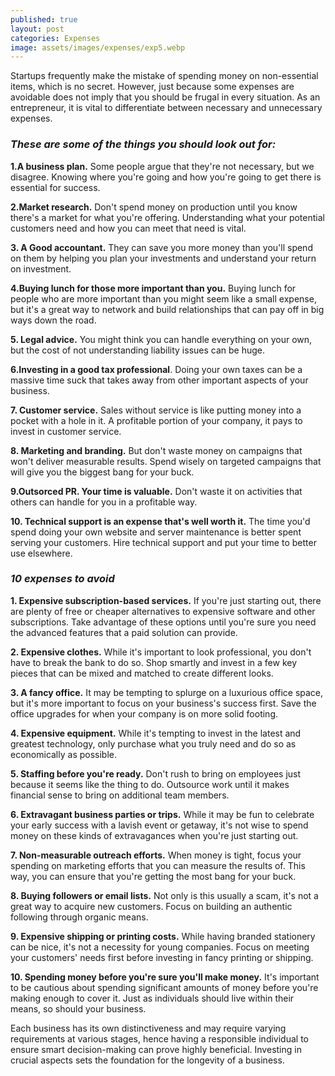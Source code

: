 ```yaml
---
published: true
layout: post
categories: Expenses
image: assets/images/expenses/exp5.webp
---
```


Startups frequently make the mistake of spending money on non-essential items, which is no secret. However, just because some expenses are avoidable does not imply that you should be frugal in every situation. As an entrepreneur, it is vital to differentiate between necessary and unnecessary expenses.

### _**These are some of the things you should look out for:**_

**1.A business plan.** Some people argue that they're not necessary, but we disagree. Knowing where you're going and how you're going to get there is essential for success.

**2.Market research.** Don't spend money on production until you know there's a market for what you're offering. Understanding what your potential customers need and how you can meet that need is vital.

**3. A Good accountant.** They can save you more money than you'll spend on them by helping you plan your investments and understand your return on investment.

**4.Buying lunch for those more important than you.** Buying lunch for people who are more important than you might seem like a small expense, but it's a great way to network and build relationships that can pay off in big ways down the road.

**5. Legal advice.** You might think you can handle everything on your own, but the cost of not understanding liability issues can be huge.

**6.Investing in a good tax professional**. Doing your own taxes can be a massive time suck that takes away from other important aspects of your business.

**7. Customer service.** Sales without service is like putting money into a pocket with a hole in it. A profitable portion of your company, it pays to invest in customer service.

**8. Marketing and branding.** But don't waste money on campaigns that won't deliver measurable results. Spend wisely on targeted campaigns that will give you the biggest bang for your buck.

**9.Outsorced PR. Your time is valuable.** Don't waste it on activities that others can handle for you in a profitable way.

**10. Technical support is an expense that's well worth it.** The time you'd spend doing your own website and server maintenance is better spent serving your customers. Hire technical support and put your time to better use elsewhere.



### _10 expenses to avoid_
**1. Expensive subscription-based services.** If you're just starting out, there are plenty of free or cheaper alternatives to expensive software and other subscriptions. Take advantage of these options until you're sure you need the advanced features that a paid solution can provide.

**2. Expensive clothes.** While it's important to look professional, you don't have to break the bank to do so. Shop smartly and invest in a few key pieces that can be mixed and matched to create different looks.

**3. A fancy office.** It may be tempting to splurge on a luxurious office space, but it's more important to focus on your business's success first. Save the office upgrades for when your company is on more solid footing.

**4. Expensive equipment.** While it's tempting to invest in the latest and greatest technology, only purchase what you truly need and do so as economically as possible.

**5. Staffing before you're ready.** Don't rush to bring on employees just because it seems like the thing to do. Outsource work until it makes financial sense to bring on additional team members.

**6. Extravagant business parties or trips.** While it may be fun to celebrate your early success with a lavish event or getaway, it's not wise to spend money on these kinds of extravagances when you're just starting out.

**7. Non-measurable outreach efforts.** When money is tight, focus your spending on marketing efforts that you can measure the results of. This way, you can ensure that you're getting the most bang for your buck.

**8. Buying followers or email lists.** Not only is this usually a scam, it's not a great way to acquire new customers. Focus on building an authentic following through organic means.

**9. Expensive shipping or printing costs.** While having branded stationery can be nice, it's not a necessity for young companies. Focus on meeting your customers' needs first before investing in fancy printing or shipping.

**10.	Spending money before you're sure you'll make money.** It's important to be cautious about spending significant amounts of money before you're making enough to cover it. Just as individuals should live within their means, so should your business.

Each business has its own distinctiveness and may require varying requirements at various stages, hence having a responsible individual to ensure smart decision-making can prove highly beneficial. Investing in crucial aspects sets the foundation for the longevity of a business.
